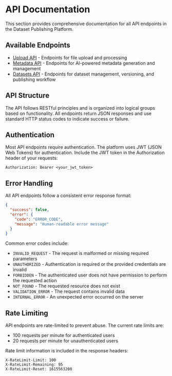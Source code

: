 # API Documentation

This section provides comprehensive documentation for all API endpoints in the Dataset Publishing Platform.

## Available Endpoints

- [Upload API](./upload.md) - Endpoints for file upload and processing
- [Metadata API](./metadata.md) - Endpoints for AI-powered metadata generation and management
- [Datasets API](./datasets.md) - Endpoints for dataset management, versioning, and publishing workflow

## API Structure

The API follows RESTful principles and is organized into logical groups based on functionality. All endpoints return JSON responses and use standard HTTP status codes to indicate success or failure.

## Authentication

Most API endpoints require authentication. The platform uses JWT (JSON Web Tokens) for authentication. Include the JWT token in the Authorization header of your requests:

```
Authorization: Bearer <your_jwt_token>
```

## Error Handling

All API endpoints follow a consistent error response format:

```json
{
  "success": false,
  "error": {
    "code": "ERROR_CODE",
    "message": "Human-readable error message"
  }
}
```

Common error codes include:

- `INVALID_REQUEST` - The request is malformed or missing required parameters
- `UNAUTHORIZED` - Authentication is required or the provided credentials are invalid
- `FORBIDDEN` - The authenticated user does not have permission to perform the requested action
- `NOT_FOUND` - The requested resource does not exist
- `VALIDATION_ERROR` - The request contains invalid data
- `INTERNAL_ERROR` - An unexpected error occurred on the server

## Rate Limiting

API endpoints are rate-limited to prevent abuse. The current rate limits are:

- 100 requests per minute for authenticated users
- 20 requests per minute for unauthenticated users

Rate limit information is included in the response headers:

```
X-RateLimit-Limit: 100
X-RateLimit-Remaining: 95
X-RateLimit-Reset: 1615563200
``` 